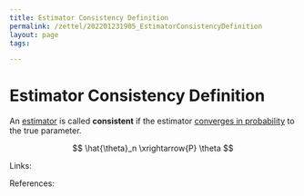 ```yaml
---
title: Estimator Consistency Definition
permalink: /zettel/202201231905_EstimatorConsistencyDefinition
layout: page
tags: 

---
```

# Estimator Consistency Definition

An [estimator](202012241539_estimatorDefinition) is called **consistent** if the estimator [converges in probability](202201192114_ConvergenceinProbability) to the true parameter.

$$
\hat{\theta}_n \xrightarrow{P} \theta
$$

Links: 

References: 

